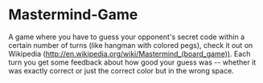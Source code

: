 # Mastermind-Game
A game where you have to guess your opponent's secret code within a certain number of turns (like hangman with colored pegs), check it out on Wikipedia (http://en.wikipedia.org/wiki/Mastermind_(board_game)). Each turn you get some feedback about how good your guess was -- whether it was exactly correct or just the correct color but in the wrong space.
